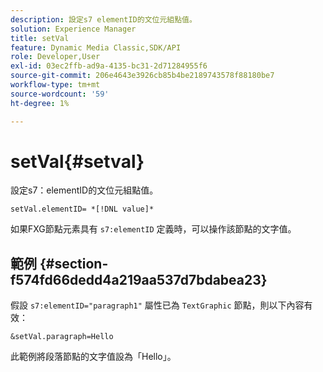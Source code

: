 ```yaml
---
description: 設定s7 elementID的文位元組點值。
solution: Experience Manager
title: setVal
feature: Dynamic Media Classic,SDK/API
role: Developer,User
exl-id: 03ec2ffb-ad9a-4135-bc31-2d71284955f6
source-git-commit: 206e4643e3926cb85b4be2189743578f88180be7
workflow-type: tm+mt
source-wordcount: '59'
ht-degree: 1%

---
```


# setVal{#setval}

設定s7：elementID的文位元組點值。

`setVal.elementID= *[!DNL value]*`

如果FXG節點元素具有 `s7:elementID` 定義時，可以操作該節點的文字值。

## 範例 {#section-f574fd66dedd4a219aa537d7bdabea23}

假設 `s7:elementID="paragraph1"` 屬性已為 `TextGraphic` 節點，則以下內容有效：

`&setVal.paragraph=Hello`

此範例將段落節點的文字值設為「Hello」。
